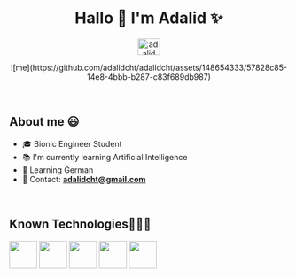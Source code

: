 <h1 align="center">Hallo 👋  I'm Adalid ✨ </h1> 

<p align="center"> 
  <a href="https://www.linkedin.com/in/adalid-chavez/" target="blank"><img align="center"
      src="https://raw.githubusercontent.com/rahuldkjain/github-profile-readme-generator/master/src/images/icons/Social/linked-in-alt.svg"
      alt="adalid" height="30" width="40" /></a>
<!--a href="https://linkedin.com/in/adalid-chavez" target="blank"><img align="center" src="https://img.shields.io/badge/LinkedIn-0077B5?style=for-the-badge&logo=linkedin&logoColor=white" alt="adalid-chavez"/></a-->
</p>

<p align="center"> 
  ![me](https://github.com/adalidcht/adalidcht/assets/148654333/57828c85-14e8-4bbb-b287-c83f689db987)
</p>
<br>

<h2>About me 😃</h2>
<p align="left">
  
- 🎓 Bionic Engineer Student
- 📚 I'm currently learning Artificial Intelligence
- 📖 Learning German
- 📧 Contact: **adalidcht@gmail.com**
</p>
<br>
<h2 align="left">Known Technologies👨🏻‍💻</h2>

<p align="left">
<img src="https://cdn.jsdelivr.net/gh/devicons/devicon/icons/python/python-original.svg" height="50"/>
<img src="https://cdn.jsdelivr.net/gh/devicons/devicon/icons/cplusplus/cplusplus-original.svg" height="50"/>
<img src="https://cdn.jsdelivr.net/gh/devicons/devicon/icons/r/r-original.svg" height="50"/>
<img src="https://cdn.jsdelivr.net/gh/devicons/devicon/icons/matlab/matlab-original.svg" height="50"/>
<img src="https://cdn.jsdelivr.net/gh/devicons/devicon/icons/anaconda/anaconda-original.svg" height="50"/>                    
<img src="https://cdn.jsdelivr.net/gh/devicons/devicon/icons/visualstudio/visualstudio-plain.svg" height="50/>
</p>          
<br>
  
